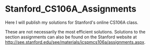 Stanford_CS106A_Assignments
===========================

Here I will publish my solutions for Stanford's online CS106A class.

These are not necessarily the most efficient solutions. Solutions to the section assignments can also be found on the Stanford website at http://see.stanford.edu/see/materials/icspmcs106a/assignments.aspx.
